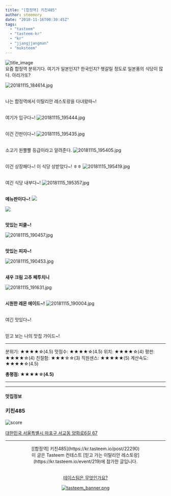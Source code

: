 ```yaml
---
title: "[합정역] 키친485"
author: steemory
date: "2018-11-16T00:30:45Z"
tags:
  - "tasteem"
  - "tasteem-kr"
  - "kr"
  - "jjangjjangman"
  - "muksteem"
---
```

![title_image](https://static.tasteem.io/uploads/3843/post/22290/content_a5622416-8fae-4ed0-90af-cb1c6141b6e3.jpeg)
<br/>
요즘 합정역 분위기다. 여기가 일본인지? 한국인지? 헷갈릴 정도로 일본풍의 식당이 많다. 아리가또?

![20181115_184614.jpg](https://static.tasteem.io/uploads/image/image/106346/4086b691-5b10-4d08-89b7-506691b2aa59.jpeg)



<br>나는 합정역에서 이탈리안 레스토랑을 다녀왔따~!

<br>여기가 입구다~! 
![20181115_195444.jpg](https://static.tasteem.io/uploads/image/image/106339/4086b691-5b10-4d08-89b7-506691b2aa59.jpeg)

<br>이건 간판이다~!
![20181115_195435.jpg](https://static.tasteem.io/uploads/image/image/106342/a7f07eaa-6f32-41e7-a7a1-0e00aadf1c69.jpeg)

<br>소고기 원뿔뿔 등급이라고 알려준다.
![20181115_195405.jpg](https://static.tasteem.io/uploads/image/image/106343/4086b691-5b10-4d08-89b7-506691b2aa59.jpeg)

<br>이건 상장패다~! 이 식당 상받았다~! ㅎㅎ
![20181115_195419.jpg](https://static.tasteem.io/uploads/image/image/106348/a7f07eaa-6f32-41e7-a7a1-0e00aadf1c69.jpeg)

<br>여긴 식당 내부다~!
![20181115_195357.jpg](https://static.tasteem.io/uploads/image/image/106344/a7f07eaa-6f32-41e7-a7a1-0e00aadf1c69.jpeg)



<br>**메뉴판이다~!**
![](https://static.tasteem.io/uploads/image/image/106331/4086b691-5b10-4d08-89b7-506691b2aa59.jpeg)


![](https://static.tasteem.io/uploads/image/image/106332/a7f07eaa-6f32-41e7-a7a1-0e00aadf1c69.jpeg)

<br>**맛있는 피클~!**

![20181115_190457.jpg](https://static.tasteem.io/uploads/image/image/106337/a7f07eaa-6f32-41e7-a7a1-0e00aadf1c69.jpeg)



<br>**맛있는 피자~!**

![20181115_190453.jpg](https://static.tasteem.io/uploads/image/image/106336/a7f07eaa-6f32-41e7-a7a1-0e00aadf1c69.jpeg)



<br>**새우 크림 고추  페투치니**

![20181115_191631.jpg](https://static.tasteem.io/uploads/image/image/106334/a7f07eaa-6f32-41e7-a7a1-0e00aadf1c69.jpeg)


<br>**시원한 레몬 에이드~!**
![20181115_190004.jpg](https://static.tasteem.io/uploads/image/image/106345/a7f07eaa-6f32-41e7-a7a1-0e00aadf1c69.jpeg)

<br>여긴 맛있다~! 

<br>믿고 보는 나의 맛집 가이드~!
***
분위기: ★★★★☆(4.5)
맛점수: ★★★★☆(4.5)
위치: ★★★★☆(4)
평판: ★★★★☆(4)
친절함: ★★★☆☆(3)
직원센스: ★★★★★(5)
계산속도: ★★★★☆(4.5)

**총평점: ★★★★☆(4.5)**
***




---------------------
#### 맛집정보
### 키친485
![score](https://static.tasteem.io/images/steem/2Crowns.png)

[대한민국 서울특별시 마포구 서교동 양화로6길 67](https://kr.tasteem.io/post/22290#map)

-----------------------------------------
<center>[[합정역] 키친485](https://kr.tasteem.io/post/22290)
<br/>이 글은 Tasteem 컨테스트
 [믿고 가는 이탈리안 레스토랑](https://kr.tasteem.io/event/219)에 참가한 글입니다.

<br/>[테이스팀은 무엇인가요?](https://kr.tasteem.io/about)

[![tasteem_banner.png](https://static.tasteem.io/images/tasteem_banner_v3.png)](https://kr.tasteem.io)</center>